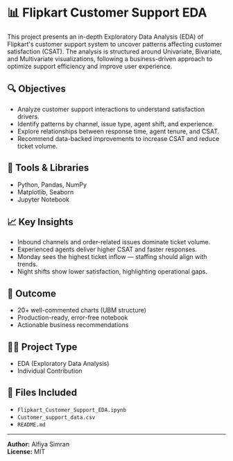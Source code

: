 # 📊 Flipkart Customer Support EDA

This project presents an in-depth Exploratory Data Analysis (EDA) of Flipkart's customer support system to uncover patterns affecting customer satisfaction (CSAT). The analysis is structured around Univariate, Bivariate, and Multivariate visualizations, following a business-driven approach to optimize support efficiency and improve user experience.

## 🔍 Objectives
- Analyze customer support interactions to understand satisfaction drivers.
- Identify patterns by channel, issue type, agent shift, and experience.
- Explore relationships between response time, agent tenure, and CSAT.
- Recommend data-backed improvements to increase CSAT and reduce ticket volume.

## 🧰 Tools & Libraries
- Python, Pandas, NumPy
- Matplotlib, Seaborn
- Jupyter Notebook

## 📈 Key Insights
- Inbound channels and order-related issues dominate ticket volume.
- Experienced agents deliver higher CSAT and faster responses.
- Monday sees the highest ticket inflow — staffing should align with trends.
- Night shifts show lower satisfaction, highlighting operational gaps.

## 📌 Outcome
- 20+ well-commented charts (UBM structure)
- Production-ready, error-free notebook
- Actionable business recommendations

## 🧑‍💻 Project Type
- EDA (Exploratory Data Analysis)
- Individual Contribution

## 📂 Files Included
- `Flipkart_Customer_Support_EDA.ipynb`
- `Customer_support_data.csv`
- `README.md`

---

**Author:** Alfiya Simran  
**License:** MIT
